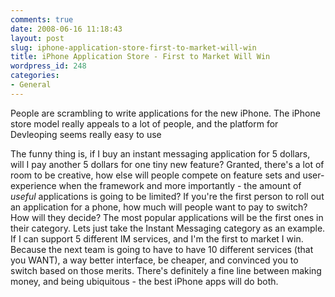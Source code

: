 ```yaml
---
comments: true
date: 2008-06-16 11:18:43
layout: post
slug: iphone-application-store-first-to-market-will-win
title: iPhone Application Store - First to Market Will Win
wordpress_id: 248
categories:
- General
---
```


People are scrambling to write applications for the new iPhone. The iPhone store model really appeals to a lot of people, and the platform for Devleoping seems really easy to use

The funny thing is, if I buy an instant messaging application for 5 dollars, will I pay another 5 dollars for one tiny new feature? Granted, there's a lot of room to be creative, how else will people compete on feature sets and user-experience when the framework and more importantly - the amount of *useful* applications is going to be limited? If you're the first person to roll out an application for a phone, how much will people want to pay to switch? How will they decide? The most popular applications will be the first ones in their category. Lets just take the Instant Messaging category as an example. If I can support 5 different IM services, and I'm the first to market I win. Because the next team is going to have to have 10 different services (that you WANT), a way better interface, be cheaper, and convinced you to switch based on those merits. There's definitely a fine line between making money, and being ubiquitous - the best iPhone apps will do both.
